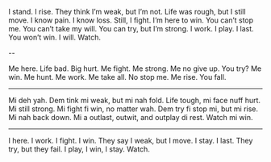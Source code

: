 
I stand. I rise. They think I’m weak, but I’m not. Life was rough, but I still move. I know pain. I know loss. Still, I fight. I’m here to win. You can’t stop me. You can’t take my will. You can try, but I’m strong. I work. I play. I last. You won’t win. I will. Watch.

--

Me here. Life bad. Big hurt. Me fight. Me strong. Me no give up. You try? Me win. Me hunt. Me work. Me take all. No stop me. Me rise. You fall.

---

Mi deh yah. Dem tink mi weak, but mi nah fold. Life tough, mi face nuff hurt. Mi still strong. Mi fight fi win, no matter wah. Dem try fi stop mi, but mi rise. Mi nah back down. Mi a outlast, outwit, and outplay di rest. Watch mi win.

---

I here. I work. I fight. I win. They say I weak, but I move. I stay. I last. They try, but they fail. I play, I win, I stay. Watch.